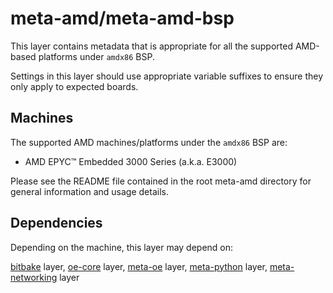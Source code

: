 # meta-amd/meta-amd-bsp

This layer contains metadata that is appropriate for all the supported
AMD-based platforms under `amdx86` BSP.

Settings in this layer should use appropriate variable suffixes
to ensure they only apply to expected boards.

## Machines

The supported AMD machines/platforms under the `amdx86` BSP are:

* AMD EPYC™ Embedded 3000 Series (a.k.a. E3000)

Please see the README file contained in the root meta-amd directory
for general information and usage details.

## Dependencies

Depending on the machine, this layer may depend on:

[bitbake](https://github.com/openembedded/bitbake) layer,
[oe-core](https://github.com/openembedded/openembedded-core) layer,
[meta-oe](https://github.com/openembedded/meta-openembedded) layer,
[meta-python](https://github.com/openembedded/meta-openembedded/meta-python) layer,
[meta-networking](https://github.com/openembedded/meta-openembedded/meta-networking) layer
